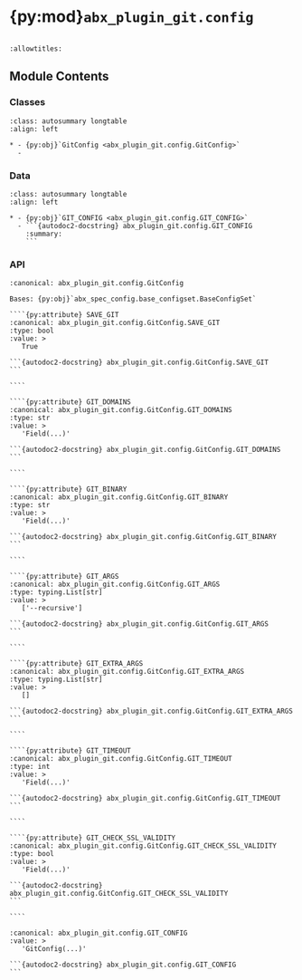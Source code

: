 # {py:mod}`abx_plugin_git.config`

```{py:module} abx_plugin_git.config
```

```{autodoc2-docstring} abx_plugin_git.config
:allowtitles:
```

## Module Contents

### Classes

````{list-table}
:class: autosummary longtable
:align: left

* - {py:obj}`GitConfig <abx_plugin_git.config.GitConfig>`
  -
````

### Data

````{list-table}
:class: autosummary longtable
:align: left

* - {py:obj}`GIT_CONFIG <abx_plugin_git.config.GIT_CONFIG>`
  - ```{autodoc2-docstring} abx_plugin_git.config.GIT_CONFIG
    :summary:
    ```
````

### API

`````{py:class} GitConfig(_case_sensitive: bool | None = None, _nested_model_default_partial_update: bool | None = None, _env_prefix: str | None = None, _env_file: pydantic_settings.sources.DotenvType | None = ENV_FILE_SENTINEL, _env_file_encoding: str | None = None, _env_ignore_empty: bool | None = None, _env_nested_delimiter: str | None = None, _env_parse_none_str: str | None = None, _env_parse_enums: bool | None = None, _cli_prog_name: str | None = None, _cli_parse_args: bool | list[str] | tuple[str, ...] | None = None, _cli_settings_source: pydantic_settings.sources.CliSettingsSource[typing.Any] | None = None, _cli_parse_none_str: str | None = None, _cli_hide_none_type: bool | None = None, _cli_avoid_json: bool | None = None, _cli_enforce_required: bool | None = None, _cli_use_class_docs_for_groups: bool | None = None, _cli_exit_on_error: bool | None = None, _cli_prefix: str | None = None, _cli_flag_prefix_char: str | None = None, _cli_implicit_flags: bool | None = None, _cli_ignore_unknown_args: bool | None = None, _secrets_dir: pydantic_settings.sources.PathType | None = None, **values: typing.Any)
:canonical: abx_plugin_git.config.GitConfig

Bases: {py:obj}`abx_spec_config.base_configset.BaseConfigSet`

````{py:attribute} SAVE_GIT
:canonical: abx_plugin_git.config.GitConfig.SAVE_GIT
:type: bool
:value: >
   True

```{autodoc2-docstring} abx_plugin_git.config.GitConfig.SAVE_GIT
```

````

````{py:attribute} GIT_DOMAINS
:canonical: abx_plugin_git.config.GitConfig.GIT_DOMAINS
:type: str
:value: >
   'Field(...)'

```{autodoc2-docstring} abx_plugin_git.config.GitConfig.GIT_DOMAINS
```

````

````{py:attribute} GIT_BINARY
:canonical: abx_plugin_git.config.GitConfig.GIT_BINARY
:type: str
:value: >
   'Field(...)'

```{autodoc2-docstring} abx_plugin_git.config.GitConfig.GIT_BINARY
```

````

````{py:attribute} GIT_ARGS
:canonical: abx_plugin_git.config.GitConfig.GIT_ARGS
:type: typing.List[str]
:value: >
   ['--recursive']

```{autodoc2-docstring} abx_plugin_git.config.GitConfig.GIT_ARGS
```

````

````{py:attribute} GIT_EXTRA_ARGS
:canonical: abx_plugin_git.config.GitConfig.GIT_EXTRA_ARGS
:type: typing.List[str]
:value: >
   []

```{autodoc2-docstring} abx_plugin_git.config.GitConfig.GIT_EXTRA_ARGS
```

````

````{py:attribute} GIT_TIMEOUT
:canonical: abx_plugin_git.config.GitConfig.GIT_TIMEOUT
:type: int
:value: >
   'Field(...)'

```{autodoc2-docstring} abx_plugin_git.config.GitConfig.GIT_TIMEOUT
```

````

````{py:attribute} GIT_CHECK_SSL_VALIDITY
:canonical: abx_plugin_git.config.GitConfig.GIT_CHECK_SSL_VALIDITY
:type: bool
:value: >
   'Field(...)'

```{autodoc2-docstring} abx_plugin_git.config.GitConfig.GIT_CHECK_SSL_VALIDITY
```

````

`````

````{py:data} GIT_CONFIG
:canonical: abx_plugin_git.config.GIT_CONFIG
:value: >
   'GitConfig(...)'

```{autodoc2-docstring} abx_plugin_git.config.GIT_CONFIG
```

````
